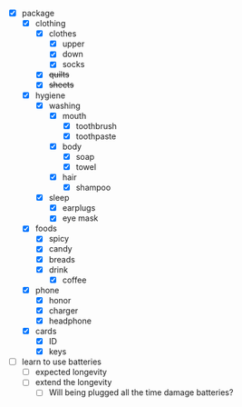- [x] package
	- [x] clothing
		- [x] clothes
			- [x] upper
			- [x] down
			- [x] socks
		- [x] ~~quilts~~
		- [x] ~~sheets~~
	- [x] hygiene
		- [x] washing
			- [x] mouth
				- [x] toothbrush
				- [x] toothpaste
			- [x] body
				- [x] soap
				- [x] towel
			- [x] hair
				- [x] shampoo
		- [x] sleep
			- [x] earplugs
			- [x] eye mask
	- [x] foods
		- [x] spicy
		- [x] candy
		- [x] breads
		- [x] drink
			- [x] coffee
	- [x] phone
		- [x] honor
		- [x] charger
		- [x] headphone
	- [x] cards
		- [x] ID
		- [x] keys
- [ ] learn to use batteries
	- [ ] expected longevity
	- [ ] extend the longevity
		- [ ] Will being plugged all the time damage batteries?
<!--stackedit_data:
eyJoaXN0b3J5IjpbLTE3NDEzMDk3MTldfQ==
-->